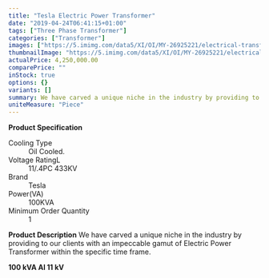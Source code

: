 ```yaml
---
title: "Tesla Electric Power Transformer"
date: "2019-04-24T06:41:15+01:00"
tags: ["Three Phase Transformer"]
categories: ["Transformer"]
images: ["https://5.imimg.com/data5/XI/OI/MY-26925221/electrical-transformer-500x500.jpg"]
thumbnailImage: "https://5.imimg.com/data5/XI/OI/MY-26925221/electrical-transformer-500x500.jpg"
actualPrice: 4,250,000.00
comparePrice: ""
inStock: true
options: {}
variants: []
summary: We have carved a unique niche in the industry by providing to our clients with an impeccable gamut of Electric Power Transformer within the specific time frame.
uniteMeasure: "Piece"
---
```


**Product Specification**
<dl>
  <dt>Cooling Type</dt>
  <dd>Oil Cooled.</dd>

  <dt>Voltage RatingL</dt>
  <dd>11/.4PC 433KV</dd>

  <dt>Brand</dt>
  <dd>Tesla</dd>

  <dt>Power(VA)</dt>
  <dd>100KVA</dd>

  <dt>Minimum Order Quantity</dt>
  <dd>1</dd>
</dl>

**Product Description**
We have carved a unique niche in the industry by providing to our clients with an impeccable gamut of Electric Power Transformer within the specific time frame.

**100 kVA Al 11 kV**
